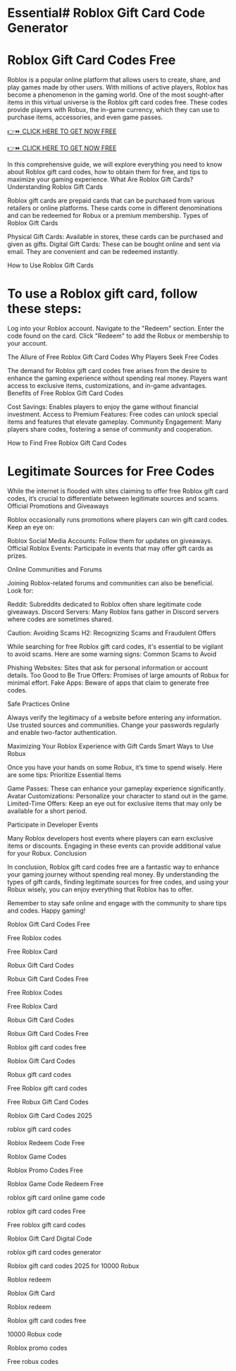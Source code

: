 # Essential# Roblox Gift Card Code Generator
#  Roblox Gift Card Codes Free

Roblox is a popular online platform that allows users to create, share, and play games made by other users. With millions of active players, Roblox has become a phenomenon in the gaming world. One of the most sought-after items in this virtual universe is the Roblox gift card codes free. These codes provide players with Robux, the in-game currency, which they can use to purchase items, accessories, and even game passes.

[👉⏩ CLICK HERE TO GET NOW FREE
](https://appbitly.com/Roblox-2025)

[👉⏩ CLICK HERE TO GET NOW FREE
](https://appbitly.com/Roblox-2025)

In this comprehensive guide, we will explore everything you need to know about Roblox gift card codes, how to obtain them for free, and tips to maximize your gaming experience. What Are Roblox Gift Cards?
Understanding Roblox Gift Cards

Roblox gift cards are prepaid cards that can be purchased from various retailers or online platforms. These cards come in different denominations and can be redeemed for Robux or a premium membership. Types of Roblox Gift Cards

Physical Gift Cards: Available in stores, these cards can be purchased and given as gifts.
Digital Gift Cards: These can be bought online and sent via email. They are convenient and can be redeemed instantly.

How to Use Roblox Gift Cards

# To use a Roblox gift card, follow these steps:

Log into your Roblox account.
Navigate to the "Redeem" section.
Enter the code found on the card.
Click "Redeem" to add the Robux or membership to your account.

The Allure of Free Roblox Gift Card Codes
Why Players Seek Free Codes

The demand for Roblox gift card codes free arises from the desire to enhance the gaming experience without spending real money. Players want access to exclusive items, customizations, and in-game advantages. Benefits of Free Roblox Gift Card Codes

Cost Savings: Enables players to enjoy the game without financial investment.
Access to Premium Features: Free codes can unlock special items and features that elevate gameplay.
Community Engagement: Many players share codes, fostering a sense of community and cooperation.

How to Find Free Roblox Gift Card Codes

# Legitimate Sources for Free Codes

While the internet is flooded with sites claiming to offer free Roblox gift card codes, it’s crucial to differentiate between legitimate sources and scams. Official Promotions and Giveaways

Roblox occasionally runs promotions where players can win gift card codes. Keep an eye on:

Roblox Social Media Accounts: Follow them for updates on giveaways.
Official Roblox Events: Participate in events that may offer gift cards as prizes.

Online Communities and Forums

Joining Roblox-related forums and communities can also be beneficial. Look for:

Reddit: Subreddits dedicated to Roblox often share legitimate code giveaways.
Discord Servers: Many Roblox fans gather in Discord servers where codes are sometimes shared.

Caution: Avoiding Scams H2: Recognizing Scams and Fraudulent Offers

While searching for free Roblox gift card codes, it's essential to be vigilant to avoid scams. Here are some warning signs: Common Scams to Avoid

Phishing Websites: Sites that ask for personal information or account details.
Too Good to Be True Offers: Promises of large amounts of Robux for minimal effort.
Fake Apps: Beware of apps that claim to generate free codes.

Safe Practices Online

Always verify the legitimacy of a website before entering any information.
Use trusted sources and communities.
Change your passwords regularly and enable two-factor authentication.

Maximizing Your Roblox Experience with Gift Cards Smart Ways to Use Robux

Once you have your hands on some Robux, it’s time to spend wisely. Here are some tips: Prioritize Essential Items

Game Passes: These can enhance your gameplay experience significantly.
Avatar Customizations: Personalize your character to stand out in the game.
Limited-Time Offers: Keep an eye out for exclusive items that may only be available for a short period.

Participate in Developer Events

Many Roblox developers host events where players can earn exclusive items or discounts. Engaging in these events can provide additional value for your Robux. Conclusion

In conclusion, Roblox gift card codes free are a fantastic way to enhance your gaming journey without spending real money. By understanding the types of gift cards, finding legitimate sources for free codes, and using your Robux wisely, you can enjoy everything that Roblox has to offer.

Remember to stay safe online and engage with the community to share tips and codes. Happy gaming!

Roblox Gift Card Codes Free

Free Roblox codes

Free Roblox Card

Robux Gift Card Codes

Robux Gift Card Codes Free

Free Roblox Codes

Free Roblox Card

Robux Gift Card Codes

Robux Gift Card Codes Free

Roblox gift card codes free

Roblox Gift Card Codes

Robux gift card codes

Free Roblox gift card codes

Free Robux Gift Card Codes

Roblox Gift Card Codes 2025

roblox gift card codes

Roblox Redeem Code Free

Roblox Game Codes

Roblox Promo Codes Free

Roblox Game Code Redeem Free

roblox gift card online game code

roblox gift card codes Free

Free roblox gift card codes

Roblox Gift Card Digital Code

roblox gift card codes generator

Roblox gift card codes 2025 for 10000 Robux

Roblox redeem

Roblox Gift Card

Roblox redeem

Roblox gift card codes free

10000 Robux code

Roblox promo codes

Free robux codes
